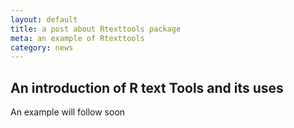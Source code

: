 ```yaml
---
layout: default
title: a post about Rtexttools package
meta: an example of Rtexttools
category: news
---
```


## An introduction of R text Tools and its uses

An example will follow soon